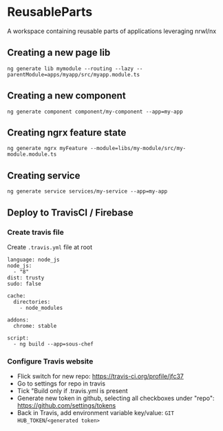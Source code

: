 # ReusableParts

A workspace containing reusable parts of applications leveraging nrwl/nx

## Creating a new page lib
```ng generate lib mymodule --routing --lazy --parentModule=apps/myapp/src/myapp.module.ts```

## Creating a new component
```ng generate component component/my-component --app=my-app```

## Creating ngrx feature state
```ng generate ngrx myFeature --module=libs/my-module/src/my-module.module.ts```

## Creating service
```ng generate service services/my-service --app=my-app```

## Deploy to TravisCI / Firebase

### Create travis file
Create ```.travis.yml``` file at root
```
language: node_js
node_js:
  - "8"
dist: trusty
sudo: false

cache:
  directories:
    - node_modules

addons:
  chrome: stable

script:
  - ng build --app=sous-chef
```

### Configure Travis website
- Flick switch for new repo: https://travis-ci.org/profile/jfc37
- Go to settings for repo in travis
- Tick "Build only if .travis.yml is present
- Generate new token in github, selecting all checkboxes under "repo": https://github.com/settings/tokens
- Back in Travis, add environment variable key/value: ```GIT HUB_TOKEN```/```<generated token>```



